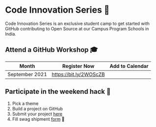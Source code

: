 # Code Innovation Series 🎉
Code Innovation Series is an exclusive student camp to get started with GitHub contributing to Open Source at our Campus Program Schools in India. 

## Attend a GitHub Workshop 🎓
| Month      | Register Now | Add to Calendar |
| ----------- | ----------- | ------------- |
| September 2021      | https://bit.ly/2WOScZB       |  |

## Participate in the weekend hack 🚀

1. Pick a theme
2. Build a project on GitHub
3. Submit your project [here](https://github.com/GitHub-Campus-Program-India/September2021/issues/new/choose)
4. Fill swag shipment [form]() 🎁
